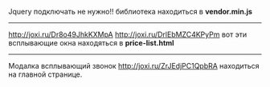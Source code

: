 
Jquery подключать не нужно!! библиотека находиться в **vendor.min.js**

---

http://joxi.ru/Dr8o49JhkKXMpA http://joxi.ru/DrlEbMZC4KPyPm вот эти всплывающие окна находяться в **price-list.html**

---

Модалка всплывающий звонок http://joxi.ru/ZrJEdjPC1QpbRA находиться на главной странице.



